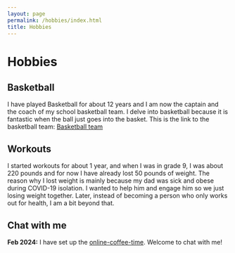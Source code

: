 ```yaml
---
layout: page
permalink: /hobbies/index.html
title: Hobbies
---
```


# Hobbies
## Basketball

I have played Basketball for about 12 years and I am now the captain and the coach of my school basketball team. I delve into basketball because it is fantastic when the ball just goes into the basket. This is the link to the basketball team: [Basketball team](https://sam-superlab.github.io/file/Basketball-Team/)

## Workouts

I started workouts for about 1 year, and when I was in grade 9, I was about 220 pounds and for now I have already lost 50 pounds of weight. The reason why I lost weight is mainly because my dad was sick and obese during COVID-19 isolation. I wanted to help him and engage him so we just losing weight together. Later, instead of becoming a person who only works out for health, I am a bit beyond that.


## Chat with me

**Feb 2024:** I have set up the [online-coffee-time](https://calendly.com/samrenxuyi/30min). Welcome to chat with me!

